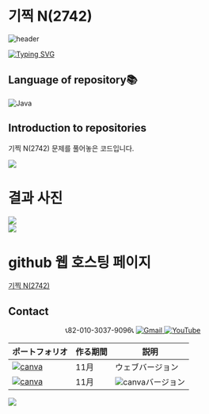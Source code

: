 # 기찍 N(2742)


![header](https://capsule-render.vercel.app/api?type=egg&color=gradient&height=300&section=header&text=welcome%2&fontSize=50&desc=백준%20기찍%20N(2742))

[![Typing SVG](https://readme-typing-svg.demolab.com?font=Fira+Code&pause=1000&color=93BDF7&background=203AFF00&random=false&width=435&lines=My+name+is+kimganghyeon)](https://git.io/typing-svg)

## Language of repository📚
![Java](https://img.shields.io/badge/Java-007396?style=flat-square&logo=java&logoColor=white)

## Introduction to repositories 
기찍 N(2742) 문제를 풀어놓은 코드입니다. 
  
   <a href="https://www.acmicpc.net/problem/2742">
      <img src ="https://github.com/do04200611/Baekjoon/assets/74278578/b881d1eb-206a-4fed-bcaf-abd69985e9c9">
  </a>

# 결과 사진 <br>
 <a href="https://github.com/do04200611/Baekjoon/blob/main/%EA%B8%B0%ED%83%80%20%EB%8B%A8%EA%B3%84/%EA%B8%B0%EC%B0%8D%20N(2742)/Main.java">
   <img src ="https://github.com/do04200611/Baekjoon/assets/74278578/00997b48-1708-46b3-9c57-66df7793a646">
 </a> <br>   
 
<a href="https://github.com/do04200611/Baekjoon/blob/main/%EA%B8%B0%ED%83%80%20%EB%8B%A8%EA%B3%84/%EA%B8%B0%EC%B0%8D%20N(2742)/Baekjoon.cpp">
   <img src ="https://github.com/do04200611/Baekjoon/assets/74278578/2db0588d-e6d2-458a-9f09-fffbaeaad4b8">
 </a>  

# github 웹 호스팅 페이지
<a href="https://do04200611.github.io/Baekjoon/%EA%B8%B0%ED%83%80%20%EB%8B%A8%EA%B3%84/N%20%EC%B0%8D%EA%B8%B0(2742)/index.html">기찍 N(2742)</a><br>



## Contact 
<p align="center">
  📞82-010-3037-9096📞
  <a href="mailto:a01030379096@gmail.com">
    <img src="https://img.shields.io/badge/-Gmail-red?style=for-the-badge&logo=Gmail" alt="Gmail">
  </a>
  <a href="https://www.youtube.com/channel/UC484ZJMavtoPOI4ey-HFdCA">
   <img src="https://img.shields.io/badge/-YouTube-red?style=for-the-badge&logo=youtube"  alt="YouTube">
 </a> <br>
 
  | ポートフォリオ           |  作る期間     |            説明  |
  |------------------------|---------------|----------------------------------------------|
  |<a href="https://kimganghyeon.my.canva.site/kimganghyeon"><img src="https://img.shields.io/badge/canva-purple?style=for-the-badge&logo=canva" alt="canva"></a>|11月|ウェブバージョン|
  |<a href="https://www.canva.com/design/DAFzY5opUiA/Ge33dSKE16cErBaDJDp-BA/edit"><img src="https://img.shields.io/badge/canva-purple?style=for-the-badge&logo=canva" alt="canva"></a>|11月|<img src="https://img.shields.io/badge/canva-purple?style=for-the-badge&logo=canva" alt="canva">バージョン|
</p>
<img src="https://capsule-render.vercel.app/api?type=egg&color=gradient&height=100&text=Thank%20you%20for%20watching.&section=footer" />


